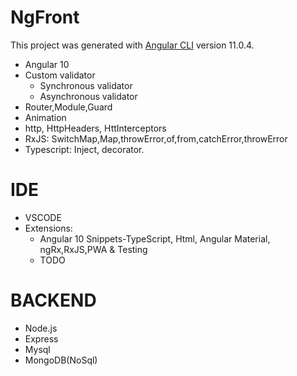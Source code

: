 # NgFront

This project was generated with [Angular CLI](https://github.com/angular/angular-cli) version 11.0.4.

* Angular 10
* Custom validator
    * Synchronous validator
    * Asynchronous validator
* Router,Module,Guard
* Animation
* http, HttpHeaders, HttInterceptors
* RxJS: SwitchMap,Map,throwError,of,from,catchError,throwError
* Typescript: Inject, decorator.
> 
# IDE
* VSCODE
* Extensions:
    * Angular 10 Snippets-TypeScript, Html, Angular Material, ngRx,RxJS,PWA & Testing
    * TODO
# BACKEND
* Node.js 
* Express
* Mysql
* MongoDB(NoSql)

